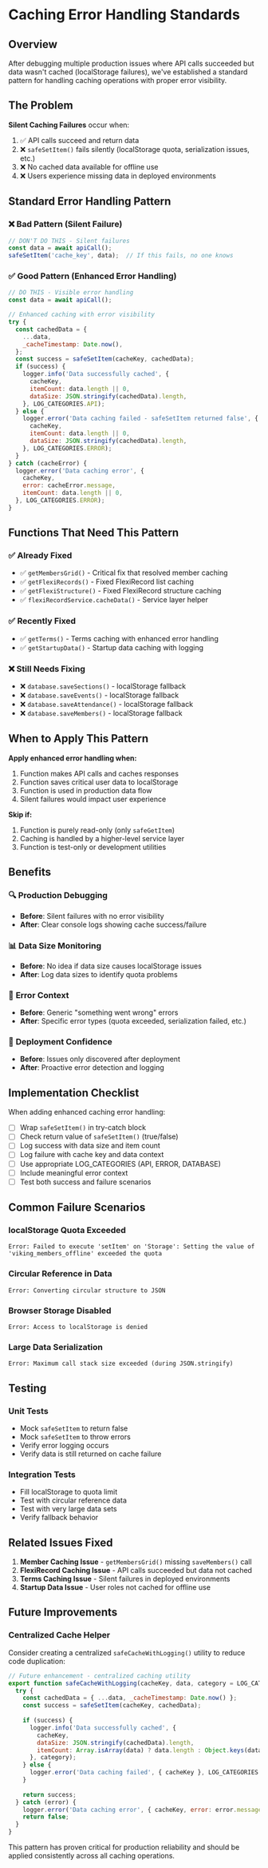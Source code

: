 # Caching Error Handling Standards

## Overview

After debugging multiple production issues where API calls succeeded but data wasn't cached (localStorage failures), we've established a standard pattern for handling caching operations with proper error visibility.

## The Problem

**Silent Caching Failures** occur when:
1. ✅ API calls succeed and return data
2. ❌ `safeSetItem()` fails silently (localStorage quota, serialization issues, etc.)  
3. ❌ No cached data available for offline use
4. ❌ Users experience missing data in deployed environments

## Standard Error Handling Pattern

### ❌ Bad Pattern (Silent Failure)
```javascript
// DON'T DO THIS - Silent failures
const data = await apiCall();
safeSetItem('cache_key', data);  // If this fails, no one knows
```

### ✅ Good Pattern (Enhanced Error Handling)
```javascript
// DO THIS - Visible error handling  
const data = await apiCall();

// Enhanced caching with error visibility
try {
  const cachedData = {
    ...data,
    _cacheTimestamp: Date.now(),
  };
  const success = safeSetItem(cacheKey, cachedData);
  if (success) {
    logger.info('Data successfully cached', {
      cacheKey,
      itemCount: data.length || 0,
      dataSize: JSON.stringify(cachedData).length,
    }, LOG_CATEGORIES.API);
  } else {
    logger.error('Data caching failed - safeSetItem returned false', {
      cacheKey,
      itemCount: data.length || 0,
      dataSize: JSON.stringify(cachedData).length,
    }, LOG_CATEGORIES.ERROR);
  }
} catch (cacheError) {
  logger.error('Data caching error', {
    cacheKey,
    error: cacheError.message,
    itemCount: data.length || 0,
  }, LOG_CATEGORIES.ERROR);
}
```

## Functions That Need This Pattern

### ✅ Already Fixed
- ✅ `getMembersGrid()` - Critical fix that resolved member caching
- ✅ `getFlexiRecords()` - Fixed FlexiRecord list caching  
- ✅ `getFlexiStructure()` - Fixed FlexiRecord structure caching
- ✅ `flexiRecordService.cacheData()` - Service layer helper

### ✅ Recently Fixed
- ✅ `getTerms()` - Terms caching with enhanced error handling
- ✅ `getStartupData()` - Startup data caching with logging

### ❌ Still Needs Fixing
- ❌ `database.saveSections()` - localStorage fallback
- ❌ `database.saveEvents()` - localStorage fallback  
- ❌ `database.saveAttendance()` - localStorage fallback
- ❌ `database.saveMembers()` - localStorage fallback

## When to Apply This Pattern

**Apply enhanced error handling when:**
1. Function makes API calls and caches responses
2. Function saves critical user data to localStorage
3. Function is used in production data flow
4. Silent failures would impact user experience

**Skip if:**
1. Function is purely read-only (only `safeGetItem`)
2. Caching is handled by a higher-level service layer
3. Function is test-only or development utilities

## Benefits

### 🔍 **Production Debugging**
- **Before**: Silent failures with no error visibility
- **After**: Clear console logs showing cache success/failure

### 📊 **Data Size Monitoring**  
- **Before**: No idea if data size causes localStorage issues
- **After**: Log data sizes to identify quota problems

### 🚨 **Error Context**
- **Before**: Generic "something went wrong" errors
- **After**: Specific error types (quota exceeded, serialization failed, etc.)

### 🔧 **Deployment Confidence**
- **Before**: Issues only discovered after deployment
- **After**: Proactive error detection and logging

## Implementation Checklist

When adding enhanced caching error handling:

- [ ] Wrap `safeSetItem()` in try-catch block
- [ ] Check return value of `safeSetItem()` (true/false)
- [ ] Log success with data size and item count
- [ ] Log failure with cache key and data context
- [ ] Use appropriate LOG_CATEGORIES (API, ERROR, DATABASE)
- [ ] Include meaningful error context
- [ ] Test both success and failure scenarios

## Common Failure Scenarios

### **localStorage Quota Exceeded**
```
Error: Failed to execute 'setItem' on 'Storage': Setting the value of 'viking_members_offline' exceeded the quota
```

### **Circular Reference in Data**
```
Error: Converting circular structure to JSON
```

### **Browser Storage Disabled**
```
Error: Access to localStorage is denied
```

### **Large Data Serialization**
```
Error: Maximum call stack size exceeded (during JSON.stringify)
```

## Testing

### Unit Tests
- Mock `safeSetItem` to return false
- Mock `safeSetItem` to throw errors  
- Verify error logging occurs
- Verify data is still returned on cache failure

### Integration Tests
- Fill localStorage to quota limit
- Test with circular reference data
- Test with very large data sets
- Verify fallback behavior

## Related Issues Fixed

1. **Member Caching Issue** - `getMembersGrid()` missing `saveMembers()` call
2. **FlexiRecord Caching Issue** - API calls succeeded but data not cached
3. **Terms Caching Issue** - Silent failures in deployed environments
4. **Startup Data Issue** - User roles not cached for offline use

## Future Improvements

### Centralized Cache Helper
Consider creating a centralized `safeCacheWithLogging()` utility to reduce code duplication:

```javascript
// Future enhancement - centralized caching utility
export function safeCacheWithLogging(cacheKey, data, category = LOG_CATEGORIES.API) {
  try {
    const cachedData = { ...data, _cacheTimestamp: Date.now() };
    const success = safeSetItem(cacheKey, cachedData);
    
    if (success) {
      logger.info('Data successfully cached', {
        cacheKey,
        dataSize: JSON.stringify(cachedData).length,
        itemCount: Array.isArray(data) ? data.length : Object.keys(data || {}).length,
      }, category);
    } else {
      logger.error('Data caching failed', { cacheKey }, LOG_CATEGORIES.ERROR);
    }
    
    return success;
  } catch (error) {
    logger.error('Data caching error', { cacheKey, error: error.message }, LOG_CATEGORIES.ERROR);
    return false;
  }
}
```

This pattern has proven critical for production reliability and should be applied consistently across all caching operations.